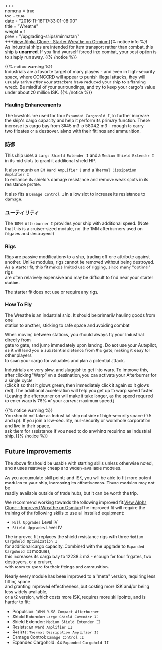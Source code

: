 +++  
nomenu = true  
toc = true  
date = "2016-11-18T17:33:01-08:00"  
title = "Wreathe"  
weight = 1  
prev = "/upgrading-ships/minmatar/"  
+++<object type="image/svg+xml" data="https://o.smium.org/api/convert/118540/svg/118540-alpha-clone---starter-wreathe.svg?privatetoken=8297636787329695744"><a href="https://o.smium.org/loadout/private/118540/8297636787329695744">View Alpha Clone - Starter Wreathe on Osmium</a></object>{{% notice info %}}  
As industrial ships are intended for item transport rather than combat, this ship is **unarmed**. If you find yourself forced into combat, your best option is to simply run away. {{% /notice %}}

{{% notice warning %}}  
Industrials are a favorite target of many players - and even in high-security space, where CONCORD will appear to punish illegal attacks, they will usually arrive *after* your attackers have reduced your ship to a flaming wreck. Be mindful of your surroundings, and try to keep your cargo's value under about 20 million ISK. {{% /notice %}}

### Hauling Enhancements

The lowslots are used for four `Expanded Cargohold I`, to further increase  
the ship's cargo capacity and help it perform its primary function. These increase its cargo bay from 3045 m3 to 5804.2 m3 - enough to carry   
two frigates or a destroyer, along with their fittings and ammunition.

### 防御

This ship uses a `Large Shield Extender I` and a `Medium Shield Extender I`   
in its mid slots to grant it additional shield HP.

It also mounts an `EM Ward Amplifier I` and a `Thermal Dissipation Amplifier I`  
to enhance its shield's damage resistance and remove weak spots in its resistance profile.

It also fits a `Damage Control I` in a low slot to increase its resistance to damage.

### ユーティリティ

The `10MN Afterburner I` provides your ship with additional speed. (Note  
that this is a cruiser-sized module, not the 1MN afterburners used on frigates and destroyers!)

### Rigs

Rigs are passive modifications to a ship, trading off one attribute against another. Unlike modules, rigs cannot be removed without being destroyed. As a starter fit, this fit makes limited use of rigging, since many "optimal" rigs  
are often relatively expensive and may be difficult to find near your starter station.

The starter fit does not use or require any rigs.

### How To Fly

The Wreathe is an industrial ship. It should be primarily hauling goods from one  
station to another, sticking to safe space and avoiding combat.

When moving between stations, you should always fly your Industrial directly from  
gate to gate, and jump immediately upon landing. Do not use your Autopilot,  
as it will land you a substantial distance from the gate, making it easy for other players  
to scan your cargo for valuables and plan a potential attack.

Industrials are very slow, and sluggish to get into warp. To improve this,   
after clicking "Warp" on a destination, you can activate your Afterburner for a single cycle   
(click it so that it glows green, then immediately click it again so it glows red). The additional acceleration will help you get up to warp speed faster. (Leaving the afterburner on will make it take longer, as the speed required  
to enter warp is 75% of your *current* maximum speed.)

{{% notice warning %}}  
You should not take an Industrial ship outside of high-security space (0.5 and up). If you join a low-security, null-security or wormhole corporation and live in their space,  
ask them for assistance if you need to do anything requiring an Industrial ship. {{% /notice %}}

## Future Improvements

The above fit should be usable with starting skills unless otherwise noted,  
and it uses relatively cheap and widely-available modules.

As you accumulate skill points and ISK, you will be able to fit more potent  
modules to your ship, increasing its effectiveness. These modules may not be  
readily available outside of trade hubs, but it can be worth the trip.

We recommend working towards the following improved fit:<object type="image/svg+xml" data="https://o.smium.org/api/convert/118541/svg/118541-alpha-clone---improved-wreathe.svg?privatetoken=7264777537249607680"><a href="https://o.smium.org/loadout/private/118541/7264777537249607680">View Alpha Clone - Improved Wreathe on Osmium</a></object>The improved fit will require the training of the following skills to use all installed equipment:

* `Hull Upgrades` Level IV
* `Shield Upgrades` Level IV

The improved fit replaces the shield resistance rigs with three `Medium Cargohold Optimization I`  
for additional cargo capacity. Combined with the upgrade to `Expanded Cargohold II` modules,  
this increases its cargo bay to 12238.3 m3 - enough for four frigates, two destroyers, or a cruiser,  
with room to spare for their fittings and ammunition.

Nearly every module has been improved to a "meta" version, requiring less fitting space  
and granting improved effectiveness, but costing more ISK and/or being less widely available,  
or a t2 version, which costs more ISK, requires more skillpoints, and is harder to fit:

* Propulsion: `10MN Y-S8 Compact Afterburner`
* Shield Extender: `Large Shield Extender II`
* Shield Extender: `Medium Shield Extender II`
* Resists: `EM Ward Amplifier II`
* Resists: `Thermal Dissipation Amplifier II`
* Damage Control: `Damage Control II`
* Expanded Cargohold: 4x `Expanded Cargohold II`